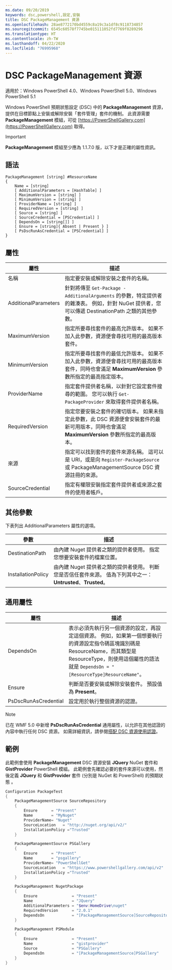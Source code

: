 ```yaml
---
ms.date: 09/20/2019
keywords: dsc,powershell,設定,安裝
title: DSC PackageManagement 資源
ms.openlocfilehash: 28ae8772170bd4559c8a19c3a1df8c9118734857
ms.sourcegitcommit: 6545c60578f7745be015111052fd7769f8289296
ms.translationtype: HT
ms.contentlocale: zh-TW
ms.lasthandoff: 04/22/2020
ms.locfileid: "76995968"
---
```

# <a name="dsc-packagemanagement-resource"></a>DSC PackageManagement 資源

適用於：Windows PowerShell 4.0、Windows PowerShell 5.0、Windows PowerShell 5.1

Windows PowerShell 預期狀態設定 (DSC) 中的 **PackageManagement** 資源，提供在目標節點上安裝或解除安裝「套件管理」套件的機制。 此資源需要 **PackageManagement** 模組，可從 [https://PowerShellGallery.com](https://PowerShellGallery.com) 取得。

> [!IMPORTANT]
> **PackageManagement** 模組至少應為 1.1.7.0 版，以下才是正確的屬性資訊。

## <a name="syntax"></a>語法

```Syntax
PackageManagement [string] #ResourceName
{
    Name = [string]
    [ AdditionalParameters = [HashTable] ]
    [ MaximumVersion = [string] ]
    [ MinimumVersion = [string] ]
    [ ProviderName = [string] ]
    [ RequiredVersion = [string] ]
    [ Source = [string] ]
    [ SourceCredential = [PSCredential] ]
    [ DependsOn = [string[]] ]
    [ Ensure = [string]{ Absent | Present } ]
    [ PsDscRunAsCredential = [PSCredential] ]
}
```

## <a name="properties"></a>屬性

|屬性 |描述 |
|---|---|
|名稱 |指定要安裝或解除安裝之套件的名稱。 |
|AdditionalParameters |針對將傳至 `Get-Package -AdditionalArguments` 的參數，特定提供者的雜湊表。 例如，針對 NuGet 提供者，您可以傳遞 DestinationPath 之類的其他參數。 |
|MaximumVersion |指定所要尋找套件的最高允許版本。 如果不加入此參數，資源便會尋找可用的最高版本套件。 |
|MinimumVersion |指定所要尋找套件的最低允許版本。 如果不加入此參數，資源便會尋找可用的最高版本套件，同時也會滿足 **MaximumVersion** 參數所指定的最高指定版本。 |
|ProviderName |指定套件提供者名稱，以針對它設定套件搜尋的範圍。 您可以執行 `Get-PackageProvider` 來取得套件提供者名稱。 |
|RequiredVersion |指定您要安裝之套件的確切版本。 如果未指定此參數，此 DSC 資源便會安裝套件的最新可用版本，同時也會滿足 **MaximumVersion** 參數所指定的最高版本。 |
|來源 |指定可以找到套件的套件來源名稱。 這可以是 URI，或是向 `Register-PackageSource` 或 PackageManagementSource DSC 資源註冊的來源。 |
|SourceCredential |指定有權限安裝指定套件提供者或來源之套件的使用者帳戶。 |

## <a name="additional-parameters"></a>其他參數

下表列出 AdditionalParameters 屬性的選項。

|參數 |描述 |
|---|---|
|DestinationPath |由內建 Nuget 提供者之類的提供者使用。 指定您想要安裝套件的檔案位置。 |
|InstallationPolicy |由內建 Nuget 提供者之類的提供者使用。 判斷您是否信任套件來源。 值為下列其中之一：**Untrusted**、**Trusted**。 |

## <a name="common-properties"></a>通用屬性

|屬性 |描述 |
|---|---|
|DependsOn |表示必須先執行另一個資源的設定，再設定這個資源。 例如，如果第一個想要執行的資源設定指令碼區塊識別碼是 ResourceName，而其類型是 ResourceType，則使用這個屬性的語法就是 `DependsOn = "[ResourceType]ResourceName"`。 |
|Ensure |判斷是否要安裝或解除安裝套件。 預設值為 **Present**。 |
|PsDscRunAsCredential |設定用於執行整個資源的認證。 |

> [!NOTE]
> 已在 WMF 5.0 中新增 **PsDscRunAsCredential** 通用屬性，以允許在其他認證的內容中執行任何 DSC 資源。 如需詳細資訊，請參閱[搭配 DSC 資源使用認證](../../../configurations/runasuser.md)。

## <a name="example"></a>範例

此範例會使用 **PackageManagement** DSC 資源安裝 **JQuery** NuGet 套件和 **GistProvider** PowerShell 模組。 此範例會先確認必要的套件來源可以使用，然後定義 **JQuery** 和 **GistProvider** 套件 (分別是 NuGet 和 PowerShell) 的預期狀態 。

```powershell
Configuration PackageTest
{
    PackageManagementSource SourceRepository
    {
        Ensure      = "Present"
        Name        = "MyNuget"
        ProviderName= "Nuget"
        SourceLocation   = "http://nuget.org/api/v2/"
        InstallationPolicy ="Trusted"
    }

    PackageManagementSource PSGallery
    {
        Ensure      = "Present"
        Name        = "psgallery"
        ProviderName= "PowerShellGet"
        SourceLocation   = "https://www.powershellgallery.com/api/v2"
        InstallationPolicy ="Trusted"
    }

    PackageManagement NugetPackage
    {
        Ensure               = "Present"
        Name                 = "JQuery"
        AdditionalParameters = "$env:HomeDrive\nuget"
        RequiredVersion      = "2.0.1"
        DependsOn            = "[PackageManagementSource]SourceRepository"
    }

    PackageManagement PSModule
    {
        Ensure               = "Present"
        Name                 = "gistprovider"
        Source               = "PSGallery"
        DependsOn            = "[PackageManagementSource]PSGallery"
    }
}
```